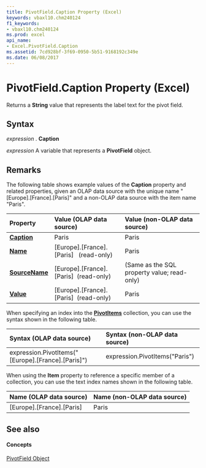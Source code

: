 ```yaml
---
title: PivotField.Caption Property (Excel)
keywords: vbaxl10.chm240124
f1_keywords:
- vbaxl10.chm240124
ms.prod: excel
api_name:
- Excel.PivotField.Caption
ms.assetid: 7cd928bf-3f69-0950-5b51-9168192c349e
ms.date: 06/08/2017
---
```



# PivotField.Caption Property (Excel)

Returns a **String** value that represents the label text for the pivot field.


## Syntax

 _expression_ . **Caption**

 _expression_ A variable that represents a **PivotField** object.


## Remarks

The following table shows example values of the **Caption** property and related properties, given an OLAP data source with the unique name "[Europe].[France].[Paris]" and a non-OLAP data source with the item name "Paris".



|**Property**|**Value (OLAP data source)**|**Value (non-OLAP data source)**|
|:-----|:-----|:-----|
| **[Caption](pivotfield-caption-property-excel.md)**|Paris|Paris|
| **[Name](pivotfield-name-property-excel.md)**|[Europe].[France].[Paris] &nbsp; (read-only)|Paris|
| **[SourceName](pivotfield-sourcename-property-excel.md)**|[Europe].[France].[Paris] &nbsp;(read-only)|(Same as the SQL property value; read-only)|
| **[Value](pivotfield-value-property-excel.md)**|[Europe].[France].[Paris]  &nbsp;(read-only)|Paris|
When specifying an index into the **[PivotItems](pivotitems-object-excel.md)** collection, you can use the syntax shown in the following table.



|**Syntax (OLAP data source)**|**Syntax (non-OLAP data source)**|
|:-----|:-----|
|expression.PivotItems("[Europe].[France].[Paris]")|expression.PivotItems("Paris")|
When using the **Item** property to reference a specific member of a collection, you can use the text index names shown in the following table.



|**Name (OLAP data source)**|**Name (non-OLAP data source)**|
|:-----|:-----|
|[Europe].[France].[Paris]|Paris|

## See also


#### Concepts


[PivotField Object](pivotfield-object-excel.md)

